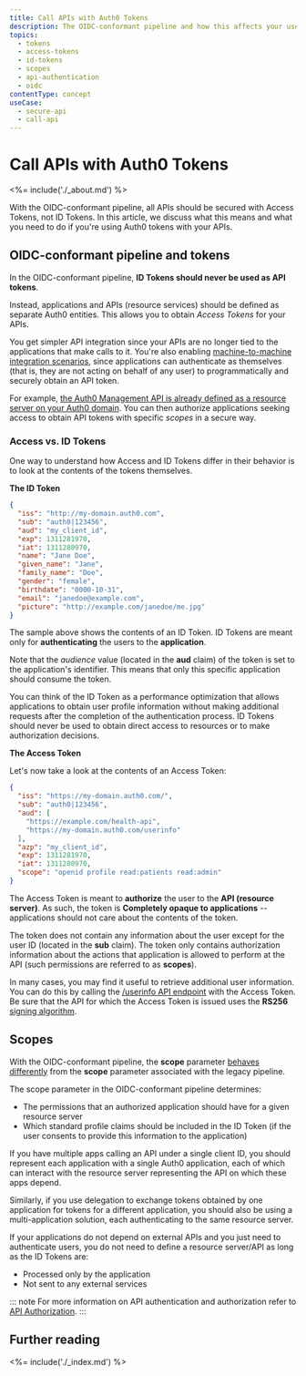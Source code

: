 ```yaml
---
title: Call APIs with Auth0 Tokens
description: The OIDC-conformant pipeline and how this affects your use of Auth0 tokens with external APIs
topics:
  - tokens
  - access-tokens
  - id-tokens
  - scopes
  - api-authentication
  - oidc
contentType: concept
useCase:
  - secure-api
  - call-api
---
```

# Call APIs with Auth0 Tokens

<%= include('./_about.md') %>

With the OIDC-conformant pipeline, all APIs should be secured with Access Tokens, not ID Tokens. In this article, we discuss what this means and what you need to do if you're using Auth0 tokens with your APIs.

## OIDC-conformant pipeline and tokens

In the OIDC-conformant pipeline, **ID Tokens should never be used as API tokens**.

Instead, applications and APIs (resource services) should be defined as separate Auth0 entities. This allows you to obtain <dfn data-key="access-token">Access Tokens</dfn> for your APIs.

You get simpler API integration since your APIs are no longer tied to the applications that make calls to it. You're also enabling [machine-to-machine integration scenarios](/flows/concepts/client-credentials), since applications
can authenticate as themselves (that is, they are not acting on behalf of any user) to programmatically and securely obtain an API token.

For example, [the Auth0 Management API is already defined as a resource server on your
Auth0 domain](${manage_url}/#/apis/management/settings). You can then authorize applications seeking access to obtain API tokens with specific <dfn data-key="scope">scopes</dfn> in a secure way.

### Access vs. ID Tokens

One way to understand how Access and ID Tokens differ in their behavior is to look at the contents of the tokens themselves.

**The ID Token**

```json
{
  "iss": "http://my-domain.auth0.com",
  "sub": "auth0|123456",
  "aud": "my_client_id",
  "exp": 1311281970,
  "iat": 1311280970,
  "name": "Jane Doe",
  "given_name": "Jane",
  "family_name": "Doe",
  "gender": "female",
  "birthdate": "0000-10-31",
  "email": "janedoe@example.com",
  "picture": "http://example.com/janedoe/me.jpg"
}
```

The sample above shows the contents of an ID Token. ID Tokens are meant only for **authenticating** the users to the **application**.

Note that the <dfn data-key="audience">audience</dfn> value (located in the **aud** claim) of the token is set to the application's identifier. This means that only this specific application should consume the token.

You can think of the ID Token as a performance optimization that allows applications to obtain user profile information without making additional requests after the completion of the authentication process. ID Tokens should never be used to obtain direct access to resources or to make authorization decisions.

**The Access Token**

Let's now take a look at the contents of an Access Token:

```json
{
  "iss": "https://my-domain.auth0.com/",
  "sub": "auth0|123456",
  "aud": [
    "https://example.com/health-api",
    "https://my-domain.auth0.com/userinfo"
  ],
  "azp": "my_client_id",
  "exp": 1311281970,
  "iat": 1311280970,
  "scope": "openid profile read:patients read:admin"
}
```

The Access Token is meant to **authorize** the user to the **API (resource server)**. As such, the token is **Completely opaque to applications** -- applications should not care about the contents of the token.

The token does not contain any information about the user except for the user ID (located in the **sub** claim). The token only contains authorization information about the actions that application is allowed to perform at the API (such permissions are referred to as **scopes**).

In many cases, you may find it useful to retrieve additional user information. You can do this by calling the [/userinfo API endpoint](/api/authentication#get-user-info) with the Access Token. Be sure that the API for which the Access Token is issued uses the **RS256** [signing algorithm](/tokens/concepts/signing-algorithms).

## Scopes

With the OIDC-conformant pipeline, the **scope** parameter [behaves differently](/api-auth/tutorials/adoption/scope-custom-claims) from the **scope** parameter associated with the legacy pipeline.

The scope parameter in the OIDC-conformant pipeline determines:

* The permissions that an authorized application should have for a given resource server
* Which standard profile claims should be included in the ID Token (if the user consents to provide this information to the application)

If you have multiple apps calling an API under a single client ID, you should represent each application with a single Auth0 application, each of which can interact with the resource server representing the API on which these apps depend.

Similarly, if you use delegation to exchange tokens obtained by one application for tokens for a different application, you should also be using a multi-application solution, each authenticating to the same resource server.

If your applications do not depend on external APIs and you just need to authenticate users, you do not need to define a resource server/API as long as the ID Tokens are:

* Processed only by the application
* Not sent to any external services

::: note
For more information on API authentication and authorization refer to <a href="/api-auth">API Authorization</a>.
:::

## Further reading

<%= include('./_index.md') %>
